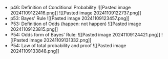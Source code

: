 - p46: Definition of Conditional Probability
![[Pasted image 20241109122416.png]]
![[Pasted image 20241109122737.png]]
- p53: Bayes' Rule
![[Pasted image 20241109123457.png]]
- P53: Definition of Odds (happen: not happen)
![[Pasted image 20241109123815.png]]
- P54: Odds form of Bayes' Rule:
![[Pasted image 20241109124421.png]]
![[Pasted image 20241109131332.png]]
- P54: Law of total probability and proof
![[Pasted image 20241109133848.png]]